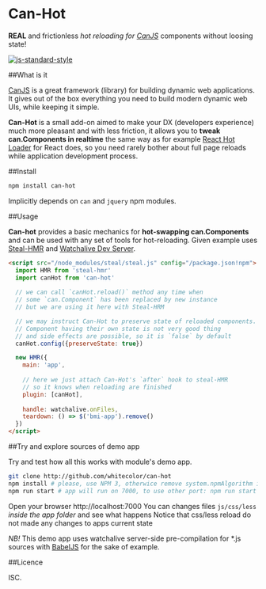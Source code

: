 # Can-Hot

**REAL** and frictionless *hot reloading for [CanJS](https://github.com/canjs/canjs)* components without loosing state!

[![js-standard-style](https://img.shields.io/badge/code%20style-standard-brightgreen.svg)](http://standardjs.com/)

##What is it

[CanJS](https://github.com/canjs/canjs) is a great framework (library) for building dynamic web applications. 
It gives out of the box everything you need to build modern dynamic web UIs, while keeping it simple.

**Can-Hot** is a small add-on aimed to make your DX (developers experience) much more pleasant and with less friction,
it allows you to **tweak can.Components in realtime** the same way as for example [React Hot Loader](http://gaearon.github.io/react-hot-loader/)
for React does, so you need rarely bother about full page reloads while application development process.

##Install

```bash
npm install can-hot
```
Implicitly depends on `can` and `jquery` npm modules.

##Usage

**Can-hot** provides a basic mechanics for **hot-swapping can.Components** and can be used with any set of tools 
for hot-reloading. Given example uses [Steal-HMR](https://github.com/whitecolor/steal-hmr) 
and [Watchalive Dev Server](https://github.com/whitecolor/watchalive). 

```html
<script src="/node_modules/steal/steal.js" config="/package.json!npm">    
  import HMR from 'steal-hmr'
  import canHot from 'can-hot'
   
  // we can call `canHot.reload()` method any time when 
  // some `can.Component` has been replaced by new instance
  // but we are using it here with Steal-HRM    

  // we may instruct Can-Hot to preserve state of reloaded components.
  // Component having their own state is not very good thing
  // and side effects are possible, so it is `false` by default
  canHot.config({preserveState: true})

  new HMR({                    
    main: 'app',    
            
    // here we just attach Can-Hot's `after` hook to steal-HMR
    // so it knows when reloading are finished
    plugin: [canHot],    
    
    handle: watchalive.onFiles,   
    teardown: () => $('bmi-app').remove()
  })
</script> 
```

##Try and explore sources of demo app

Try and test how all this works with module's demo app.
```bash
git clone http://github.com/whitecolor/can-hot
npm install # please, use NPM 3, otherwice remove system.npmAlgorithm in package.json
npm run start # app will run on 7000, to use other port: npm run start -- --port your_port
```
Open your browser http://localhost:7000
You can changes files `js/css/less` *inside the app folder* and see what happens
Notice that css/less reload do not made any changes to apps current state

*NB!* This demo app uses watchalive server-side pre-compilation for *.js sources with 
[BabelJS](https://babeljs.io) for the sake of example.

##Licence

ISC.
